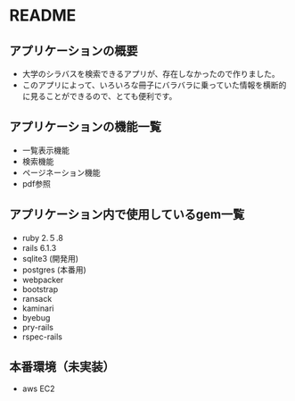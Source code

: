 # README

## アプリケーションの概要
* 大学のシラバスを検索できるアプリが、存在しなかったので作りました。
* このアプリによって、いろいろな冊子にバラバラに乗っていた情報を横断的に見ることができるので、とても便利です。

## アプリケーションの機能一覧
* 一覧表示機能
* 検索機能
* ページネーション機能
* pdf参照

## アプリケーション内で使用しているgem一覧
* ruby 2.５.8
* rails 6.1.3
* sqlite3 (開発用)
* postgres (本番用)
* webpacker
* bootstrap
* ransack
* kaminari
* byebug
* pry-rails
* rspec-rails

## 本番環境（未実装）
* aws EC2
